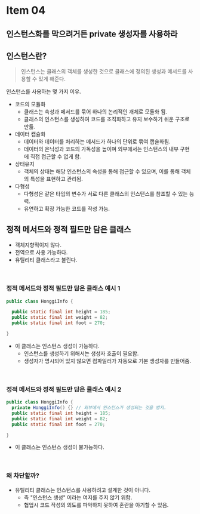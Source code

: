 # Item 04
## 인스턴스화를 막으려거든 private 생성자를 사용하라

## 인스턴스란?
> 인스턴스는 클래스의 객체를 생성한 것으로 클래스에 정의된 생성과 메서드를 사용할 수 있게 해준다.

 인스턴스를 사용하는 몇 가지 이유.
- 코드의 모듈화
  - 클래스는 속성과 메서드를 묶어 하나의 논리적인 개체로 모듈화 됨.
  - 클래스의 인스턴스를 생성하여 코드를 조직화하고 유지 보수하기 쉬운 구조로 만듦.
- 데이터 캡슐화
  - 데이터와 데이터를 처리하는 메서드가 하나의 단위로 묶여 캡슐화됨.
  - 데이터의 은닉성과 코드의 가독성을 높이며 외부에서는 인스턴스의 내부 구현에 직접 접근할 수 없게 함.
- 상태유지
  - 객체의 상태는 해당 인스턴스의 속성을 통해 접근할 수 있으며, 이를 통해 객체의 특성을 표현하고 관리됨.
- 다형성
  - 다형성은 같은 타입의 변수가 서로 다른 클래스의 인스턴스를 참조할 수 있는 능력.
  - 유연하고 확장 가능한 코드를 작성 가능.  

## 정적 메서드와 정적 필드만 담은 클래스
- 객체지향적이지 않다.
- 전역으로 사용 가능하다.
- 유틸리티 클래스라고 불린다.
<br>

### 정적 메서드와 정적 필드만 담은 클래스 예시 1
```java
public class HonggiInfo {

  public static final int height = 185;
  public static final int weight = 82;
  public static final int foot = 270;

}
```
- 이 클래스는 인스턴스 생성이 가능하다.
  - 인스턴스를 생성하기 위해서는 생성자 호출이 필요함.
  - 생성자가 명시되어 있지 않으면 컴파일러가 자동으로 기본 생성자를 만들어줌.
<br>

### 정적 메서드와 정적 필드만 담은 클래스 예시 2
```java
public class HonggiInfo {
  private HonggiInfo() {} // 외부에서 인스턴스가 생성되는 것을 방지.
  public static final int height = 185;
  public static final int weight = 82;
  public static final int foot = 270;

}
```
- 이 클래스는 인스턴스 생성이 불가능하다.
<br>

### 왜 차단할까?
- 유틸리티 클래스는 인스턴스를 사용하려고 설계한 것이 아니다.
  - 즉 "인스턴스 생성" 이라는 여지를 주지 않기 위함.
  - 협업시 코드 작성의 의도를 파악하지 못하여 혼란을 야기할 수 있음.
